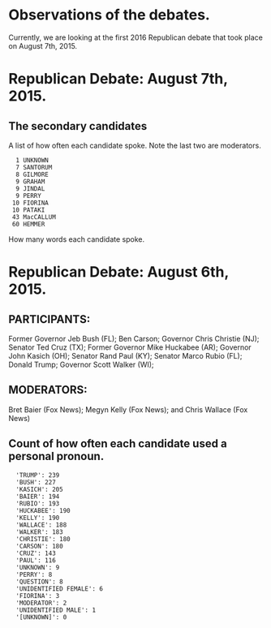 # Observations of the debates.

Currently, we are looking at the first 2016 Republican debate that took place on August 7th, 2015.

# Republican Debate: August 7th, 2015.


## The secondary candidates

A list of how often each candidate spoke. Note the last two are moderators.

      1 UNKNOWN
      7 SANTORUM
      8 GILMORE
      9 GRAHAM
      9 JINDAL
      9 PERRY
     10 FIORINA
     10 PATAKI
     43 MacCALLUM
     60 HEMMER

How many words each candidate spoke.


# Republican Debate: August 6th, 2015.

## PARTICIPANTS:
Former Governor Jeb Bush (FL);
Ben Carson;
Governor Chris Christie (NJ);
Senator Ted Cruz (TX);
Former Governor Mike Huckabee (AR);
Governor John Kasich (OH);
Senator Rand Paul (KY);
Senator Marco Rubio (FL);
Donald Trump;
Governor Scott Walker (WI);
## MODERATORS:
Bret Baier (Fox News);
Megyn Kelly (Fox News); and 
Chris Wallace (Fox News)


## Count of how often each candidate used a personal pronoun. 

      'TRUMP': 239
      'BUSH': 227
      'KASICH': 205
      'BAIER': 194
      'RUBIO': 193
      'HUCKABEE': 190
      'KELLY': 190
      'WALLACE': 188
      'WALKER': 183
      'CHRISTIE': 180
      'CARSON': 180
      'CRUZ': 143
      'PAUL': 116
      'UNKNOWN': 9
      'PERRY': 8
      'QUESTION': 8
      'UNIDENTIFIED FEMALE': 6
      'FIORINA': 3
      'MODERATOR': 2
      'UNIDENTIFIED MALE': 1
      '[UNKNOWN]': 0
